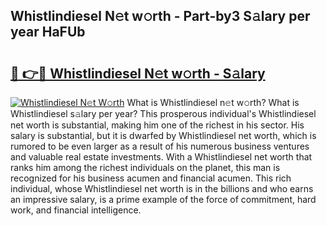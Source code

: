 ## Whistlindiesel N𝚎t w𝚘rth - Part-by3 S𝚊lary per year HaFUb

# <h2><a href="http://gc1wwz.nevu.top/?p=Whistlindiesel">🔗 👉🔴 Whistlindiesel N𝚎t w𝚘rth - S𝚊lary</a></h2>

[![Whistlindiesel N𝚎t W𝚘rth](https://i.imgur.com/Oavwk0R.jpeg)](http://gc1wwz.nevu.top/?p=Whistlindiesel)
What is Whistlindiesel n𝚎t w𝚘rth? What is Whistlindiesel s𝚊lary per year?
This prosperous individual's Whistlindiesel net worth is substantial, making him one of the richest in his sector. His salary is substantial, but it is dwarfed by Whistlindiesel net worth, which is rumored to be even larger as a result of his numerous business ventures and valuable real estate investments. With a Whistlindiesel net worth that ranks him among the richest individuals on the planet, this man is recognized for his business acumen and financial acumen. This rich individual, whose Whistlindiesel net worth is in the billions and who earns an impressive salary, is a prime example of the force of commitment, hard work, and financial intelligence.
